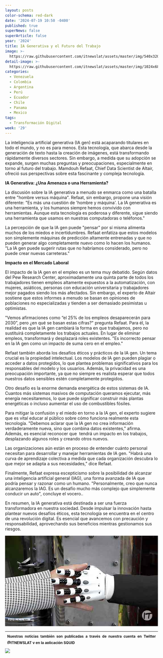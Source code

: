 ```yaml
---
layout: posts
color-schema: red-dark
date: '2024-07-19 10:50 -0400'
published: true
superNews: false
superArticle: false
year: '2024'
title: IA Generativa y el Futuro del Trabajo
image: >-
  https://raw.githubusercontent.com/itnewslat/assets/master/img/540x320/IA-Blanco-p.jpg
detail-image: >-
  https://raw.githubusercontent.com/itnewslat/assets/master/img/1024x680/IA-Blanco-g.jpg
categories:
  - Venezuela
  - Colombia
  - Argentina
  - Perú
  - Ecuador
  - Chile
  - Panama
  - Mexico
tags:
  - Transformación Digital
week: '29'
---
```

La inteligencia artificial generativa (IA gen) está acaparando titulares en todo el mundo, y no es para menos. Esta tecnología, que abarca desde la generación de texto hasta la creación de imágenes, está transformando rápidamente diversos sectores. Sin embargo, a medida que su adopción se expande, surgen muchas preguntas y preocupaciones, especialmente en torno al futuro del trabajo. Mamdouh Refaat, Chief Data Scientist de Altair, ofreció sus perspectivas sobre esta fascinante y compleja tecnología.

**IA Generativa: ¿Una Amenaza o una Herramienta?**

La discusión sobre la IA generativa a menudo se enmarca como una batalla entre "hombre versus máquina". Refaat, sin embargo, propone una visión diferente: "Es más una cuestión de 'hombre y máquina'. La IA generativa es una herramienta, y los humanos siempre hemos convivido con herramientas. Aunque esta tecnología es poderosa y diferente, sigue siendo una herramienta que usamos en nuestras computadoras o teléfonos."

La percepción de que la IA gen puede "pensar" por sí misma alimenta muchos de los miedos e incertidumbres. Refaat enfatiza que estos modelos son simplemente máquinas de predicción altamente entrenadas y que no pueden generar algo completamente nuevo como lo hacen los humanos. "La IA gen puede sugerir rutas que no habríamos considerado, pero no puede crear nuevas carreteras."

**Impacto en el Mercado Laboral**

El impacto de la IA gen en el empleo es un tema muy debatido. Según datos del Pew Research Center, aproximadamente una quinta parte de todos los trabajadores tienen empleos altamente expuestos a la automatización, con mujeres, asiáticos, personas con educación universitaria y trabajadores mejor pagados siendo los más afectados. Sin embargo, el experto de Altair sostiene que estos informes a menudo se basan en opiniones de poblaciones no especializadas y tienden a ser demasiado pesimistas u optimistas.

"Vemos afirmaciones como “el 25% de los empleos desaparecerán para 2030”, pero ¿en qué se basan estas cifras?" pregunta Refaat. Para él, la realidad es que la IA gen cambiará la forma en que trabajamos, pero no sustituirá completamente los trabajos actuales. En lugar de eliminar empleos, transformará y desplazará roles existentes. "Es incorrecto pensar en la IA gen como un impacto de suma cero en el empleo."

Refaat también aborda los desafíos éticos y prácticos de la IA gen. Un tema crucial es la propiedad intelectual. Los modelos de IA gen pueden plagiar o acceder a datos protegidos, lo que plantea problemas significativos para los responsables del modelo y los usuarios. Además, la privacidad es una preocupación importante, ya que no siempre es realista esperar que todos nuestros datos sensibles estén completamente protegidos.

Otro desafío es la enorme demanda energética de estos sistemas de IA. Cuantos más sistemas masivos de computación queramos ejecutar, más energía necesitaremos, lo que puede significar construir más plantas energéticas o incluso aumentar el uso de combustibles fósiles.

Para mitigar la confusión y el miedo en torno a la IA gen, el experto sugiere que es vital educar al público sobre cómo funciona realmente esta tecnología. "Debemos aclarar que la IA gen no crea información verdaderamente nueva, sino que combina datos existentes," afirma. Además, es esencial reconocer que  tendrá un impacto en los trabajos, desplazando algunos roles y creando otros nuevos.

Las organizaciones aún están en proceso de entender cuánto personal necesitan para desarrollar y manejar herramientas de IA gen. "Habrá una curva de aprendizaje colectiva a medida que cada organización descubra lo que mejor se adapta a sus necesidades," dice Refaat.

Finalmente, Refaat expresa escepticismo sobre la posibilidad de alcanzar una inteligencia artificial general (IAG), una forma avanzada de IA que podría pensar y razonar como un humano. "Personalmente, creo que nunca alcanzaremos la IAG. Es un desafío mucho más complejo que simplemente conducir un auto", concluye el vocero..

En resumen, la IA generativa está destinada a ser una fuerza transformadora en nuestra sociedad. Desde impulsar la innovación hasta plantear nuevos desafíos éticos, esta tecnología se encuentra en el centro de una revolución digital. Es esencial que avancemos con precaución y responsabilidad, aprovechando sus beneficios mientras gestionamos sus riesgos.

![](https://raw.githubusercontent.com/itnewslat/assets/master/img/540x320/IA-Blanco-p.jpg)

<table style="height: 42px;" width="569">
<tbody>
<tr>
<td style="text-align: justify;"><sub><strong>Nuestras noticias también son publicadas a través de nuestra cuenta en Twitter <a href="https://twitter.com/itnewslat?lang=es">@ITNEWSLAT</a> y en la aplicación <a href="https://squidapp.co/en/">SQUID</a></strong></sub></td>
</tr>
</tbody>
</table>

<img src="https://tracker.metricool.com/c3po.jpg?hash=56f88a41e39ab42c063cc51676587a04"/>